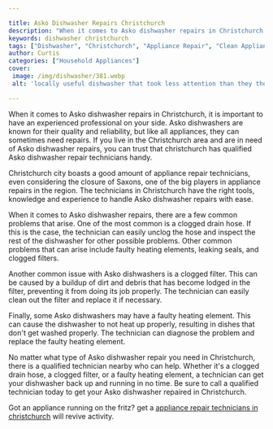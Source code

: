 ```yaml
---

title: Asko Dishwasher Repairs Christchurch
description: "When it comes to Asko dishwasher repairs in Christchurch, it is important to have an experienced professional on your side. Asko d...learn more about it now"
keywords: dishwasher christchurch
tags: ["Dishwasher", "Christchurch", "Appliance Repair", "Clean Appliance"]
author: Curtis
categories: ["Household Appliances"]
cover: 
 image: /img/dishwasher/381.webp
 alt: 'locally useful dishwasher that took less attention than they thought'

---
```


When it comes to Asko dishwasher repairs in Christchurch, it is important to have an experienced professional on your side. Asko dishwashers are known for their quality and reliability, but like all appliances, they can sometimes need repairs. If you live in the Christchurch area and are in need of Asko dishwasher repairs, you can trust that christchurch has qualified Asko dishwasher repair technicians handy.

Christchurch city boasts a good amount of appliance repair technicians, even considering the closure of Saxons, one of the big players in appliance repairs in the region. The technicians in Christchurch have the right tools, knowledge and experience to handle Asko dishwasher repairs with ease.

When it comes to Asko dishwasher repairs, there are a few common problems that arise. One of the most common is a clogged drain hose. If this is the case, the technician can easily unclog the hose and inspect the rest of the dishwasher for other possible problems. Other common problems that can arise include faulty heating elements, leaking seals, and clogged filters.

Another common issue with Asko dishwashers is a clogged filter. This can be caused by a buildup of dirt and debris that has become lodged in the filter, preventing it from doing its job properly. The technician can easily clean out the filter and replace it if necessary.

Finally, some Asko dishwashers may have a faulty heating element. This can cause the dishwasher to not heat up properly, resulting in dishes that don't get washed properly. The technician can diagnose the problem and replace the faulty heating element.

No matter what type of Asko dishwasher repair you need in Christchurch, there is a qualified technician nearby who can help. Whether it's a clogged drain hose, a clogged filter, or a faulty heating element, a technician can get your dishwasher back up and running in no time. Be sure to call a qualified technician today to get your Asko dishwasher repaired in Christchurch.

Got an appliance running on the fritz? get a <a href="/pages/appliance-repair-technicians/new-zealand/christchurch/">appliance repair technicians in christchurch</a> will revive activity.